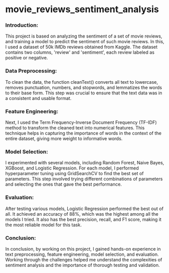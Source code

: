 # movie_reviews_sentiment_analysis

<h3> <b>Introduction:</b></h3>
<p>This project is based on analyzing the sentiment of a set of movie reviews, and training a model to predict the sentiment of such movie reviews. In this, I used a dataset of 50k IMDb reviews obtained from Kaggle. The dataset contains two columns, 'review' and 'sentiment', each review labeled as positive or negative. </p>

<h3> <b>Data Preprocessing:</b></h3>
<p>To clean the data, the function cleanText() converts all text to lowercase, removes punctuation, numbers, and stopwords, and lemmatizes the words to their base form. This step was crucial to ensure that the text data was in a consistent and usable format.</p>

<h3> <b>Feature Engineering:</b></h3>
<p>Next, I used the Term Frequency-Inverse Document Frequency (TF-IDF) method to transform the cleaned text into numerical features. This technique helps in capturing the importance of words in the context of the entire dataset, giving more weight to informative words.</p>

<h3> <b>Model Selection:</b></h3>
<p>I experimented with several models, including Random Forest, Naive Bayes, XGBoost, and Logistic Regression. For each model, I performed hyperparameter tuning using GridSearchCV to find the best set of parameters. This step involved trying different combinations of parameters and selecting the ones that gave the best performance.</p>

<h3> <b>Evaluation:</b></h3>
<p>After testing various models, Logistic Regression performed the best out of all. It achieved an accuracy of 88%, which was the highest among all the models I tried. It also has the best precision, recall, and F1 score, making it the most reliable model for this task.</p>

<h3> <b>Conclusion:</b></h3>
<p>In conclusion, by working on this project, I gained hands-on experience in text preprocessing, feature engineering, model selection, and evaluation. Working through the challenges helped me understand the complexities of sentiment analysis and the importance of thorough testing and validation.</p>
